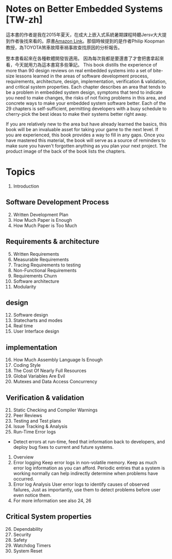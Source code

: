 # Notes on Better Embedded Systems [TW-zh]
這本書的作者是我在2015年夏天，在成大上嵌入式系統暑期課程時聽Jersv大大提到作者後找來看的。原書[Amazon Link](http://www.amazon.com/dp/0984449000/ref=as_sl_pc_tf_lc?tag=embedsyste0a-20&camp=14573&creative=327641&linkCode=as1&creativeASIN=0984449000&adid=0WTBT96KGSYSW8D9ZBW2&&ref-refURL=http%3A%2F%2Fbetterembsw.blogspot.tw%2F)。那個時候提到的是作者Philip Koopman教授，為TOYOTA煞車故障車禍事故查找原因的分析報告。

整本書看起來在各種軟體開發皆適用。
因為每次我都是要還書了才會把書拿起來看，今天就用力為這本書寫多些筆記。
This book distills the experience of more than 90 design reviews on real embedded systems into a set of bite-size lessons learned in the areas of software development process, requirements, architecture, design, implementation, verification & validation, and critical system properties.
Each chapter describes an area that tends to be a problem in embedded system design, symptoms that tend to indicate you need to make changes, the risks of not fixing problems in this area, and concrete ways to make your embedded system software better. Each of the 29 chapters is self-sufficient, permitting developers with a busy schedule to cherry-pick the best ideas to make their systems better right away.

If you are relatively new to the area but have already learned the basics, this book will be an invaluable asset for taking your game to the next level. If you are experienced, this book provides a way to fill in any gaps. Once you have mastered this material, the book will serve as a source of reminders to make sure you haven't forgotten anything as you plan your next project. The product image of the back of the book lists the chapters.


# Topics
1. Introduction
## Software Development Process
2. Written Development Plan
3. How Much Paper is Enough
4. How Much Paper is Too Much
## Requirements & architecture
5. Written Requirements
6. Measurable Requirements
7. Tracing Requirements to testing
8. Non-Functional Requirements
9. Requirements Churn
10. Software architecture
11. Modularity
## design
12. Software design
13. Statecharts and modes
14. Real time
15. User Interface design
## implementation
16. How Much Assembly Language Is Enough
17. Coding Style
18. The Cost Of Nearly Full Resources
19. Global Variables Are Evil
20. Mutexes and Data Access Concurrency
## Verification & validation
21. Static Checking and Compiler Warnings
22. Peer Reviews
23. Testing and Test plans
24. Issue Tracking & Analysis
25. Run-Time Error logs
* Detect errors at run-time, feed that information back to developers, and deploy bug fixes to current and future systems.

1. Overview
2. Error logging
    Keep error logs in non-volatile memory. Keep as much error log information as you can afford. Periodic entries that a system is working normally can help indirectly determine when problems have occurred.
3. Error log Analysis
    User error logs to identify causes of observed failures, Just as importantly, use them to detect problems before user even notice them.
4. For more information
see also 24, 26
## Critical System properties
26. Dependability
27. Security
28. Safety
29. Watchdog Timers
30. System Reset
